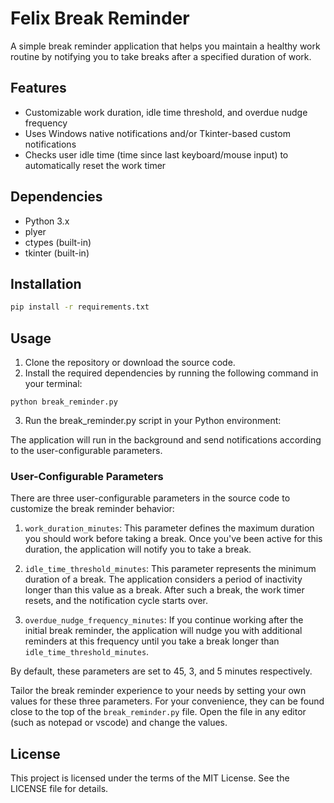 # Felix Break Reminder

A simple break reminder application that helps you maintain a healthy work routine by notifying you to take breaks after a specified duration of work.

## Features

- Customizable work duration, idle time threshold, and overdue nudge frequency
- Uses Windows native notifications and/or Tkinter-based custom notifications
- Checks user idle time (time since last keyboard/mouse input) to automatically reset the work timer

## Dependencies

- Python 3.x
- plyer
- ctypes (built-in)
- tkinter (built-in)

## Installation

```bash
pip install -r requirements.txt
```

## Usage

1. Clone the repository or download the source code.
2. Install the required dependencies by running the following command in your terminal:

```
python break_reminder.py
```

3. Run the break_reminder.py script in your Python environment:

The application will run in the background and send notifications according to the user-configurable parameters.

### User-Configurable Parameters

There are three user-configurable parameters in the source code to customize the break reminder behavior:

1. `work_duration_minutes`: This parameter defines the maximum duration you should work before taking a break. Once you've been active for this duration, the application will notify you to take a break.

2. `idle_time_threshold_minutes`: This parameter represents the minimum duration of a break. The application considers a period of inactivity longer than this value as a break. After such a break, the work timer resets, and the notification cycle starts over.

3. `overdue_nudge_frequency_minutes`: If you continue working after the initial break reminder, the application will nudge you with additional reminders at this frequency until you take a break longer than `idle_time_threshold_minutes`.

By default, these parameters are set to 45, 3, and 5 minutes respectively.

Tailor the break reminder experience to your needs by setting your own values for these three parameters. For your convenience, they can be found close to the top of the `break_reminder.py` file. Open the file in any editor (such as notepad or vscode) and change the values. 

## License

This project is licensed under the terms of the MIT License. See the LICENSE file for details.
